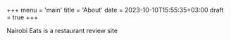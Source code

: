 +++
menu = 'main'
title = 'About'
date = 2023-10-10T15:55:35+03:00
draft = true
+++

Nairobi Eats is a restaurant review site